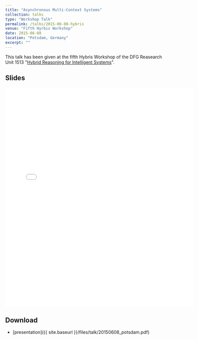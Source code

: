 ```yaml
---
title: "Asynchronous Multi-Context Systems"
collection: talks
type: "Workshop Talk"
permalink: /talks/2015-06-08-hybris
venue: "Fifth Hyrbis Workshop"
date: 2015-06-08
location: "Potsdam, Germany"
excerpt: ""
---
```

This talk has been given at the fifth Hybris Workshop of the DFG Reasearch Unit 1513 "[Hybrid Reasoning for Intelligent Systems](https://www.hybrid-reasoning.org/)".

## Slides
<embed src="{{ site.baseurl }}/files/talk/20150608_potsdam.pdf" width="600" height="700" type='application/pdf'> 

## Download
* [presentation]({{ site.baseurl }}/files/talk/20150608_potsdam.pdf)

